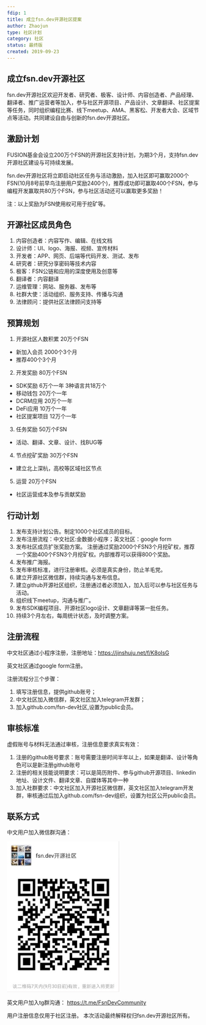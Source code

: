 ```yaml
---
fdip: 1
title: 成立fsn.dev开源社区提案
author: Zhaojun
type: 社区计划
category: 社区
status: 最终版
created: 2019-09-23
---
```


## 成立fsn.dev开源社区
fsn.dev开源社区欢迎开发者、研究者、极客、设计师、内容创造者、产品经理、翻译者、推广运营者等加入，参与社区开源项目、产品设计、文章翻译、社区提案等任务，同时组织编程比赛、线下meetup、AMA、黑客松、开发者大会、区域节点等活动。共同建设自由与创新的fsn.dev开源社区。

## 激励计划
FUSION基金会设立200万个FSN的开源社区支持计划，为期3个月，支持fsn.dev开源社区建设与可持续发展。 

fsn.dev开源社区将立即启动社区任务与活动激励，加入社区即可赢取2000个FSN(10月8号前早鸟注册用户奖励2400个)，推荐成功即可赢取400个FSN，参与编程开发赢取共80万个FSN，参与社区活动还可以赢取更多奖励！ 

注：以上奖励为FSN使用权可用于挖矿等。 

## 开源社区成员角色
1. 内容创造者：内容写作、编辑、在线文档
2. 设计师：UI、logo、海报、视频、宣传材料
3. 开发者：APP、网页、后端等代码开发、测试、发布
4. 研究者：研究分享密码等技术内容
5. 极客：FSN公链和应用的深度使用及创意等
6. 翻译者：内容翻译
7. 运维管理：网站、服务器、发布等
8. 社群大使：活动组织、服务支持、传播与沟通
9. 法律顾问：提供社区法律顾问支持等

## 预算规划
1. 开源社区人数积累 20万个FSN 
- 新加入会员 2000个3个月
- 推荐400个3个月

2. 开发奖励 80万个FSN
- SDK奖励 6万个一年 3种语言共18万个
- 移动钱包 20万个一年
- DCRM应用 20万个一年
- DeFi应用 10万个一年
- 社区提案项目 12万个一年

3. 任务奖励 50万个FSN
- 活动、翻译、文章、设计、找BUG等

4. 节点挖矿奖励 30万个FSN
- 建立北上深杭，高校等区域社区节点 

5. 运营 20万个FSN
- 社区运营成本及参与贡献奖励

## 行动计划
1. 发布支持计划公告。制定1000个社区成员的目标。 
2. 发布注册流程：中文社区:金数据小程序；英文社区：google form  
3. 发布社区成员扩张奖励方案。  注册通过奖励2000个FSN3个月挖矿权，推荐一个奖励400个FSN3个月挖矿权。内部推荐可以获得800个奖励。 
4. 发布推广海报。
5. 发布审核标准，进行注册审核。必须是真实身份，防止羊毛党。  
6. 建立开源社区微信群，持续沟通与发布信息。 
7. 建立github开源社区组织，注册通过者必须加入，加入后可以参与社区任务与活动。 
8. 组织线下meetup，沟通与推广。   
9. 发布SDK编程项目、开源社区logo设计、文章翻译等第一批任务。 
10. 持续3个月左右，每周统计状态，及时调整方案。 

## 注册流程
中文社区通过小程序注册，注册地址：https://jinshuju.net/f/K8oIsG

英文社区通过google form注册。

注册流程分三个步骤：
1. 填写注册信息，提供github账号；
2. 中文社区加入微信群，英文社区加入telegram开发群；
3. 加入github.com/fsn-dev社区,设置为public会员。

## 审核标准
虚假账号与材料无法通过审核，注册信息要求真实有效：
1. 注册的github账号要求：账号需要注册时间半年以上，如果是翻译、设计等角色可以是新注册github账号
2. 注册的相关技能说明要求：可以是简历附件、参与github开源项目、linkedin地址、设计文件、翻译文章、自媒体等其中一种
3. 加入社群要求：中文社区加入开源社区微信群，英文社区加入telegram开发群，审核通过后加入github.com/fsn-dev组织，设置为社区公开public会员。

## 联系方式
中文用户加入微信群沟通：


![wechat](https://raw.githubusercontent.com/fsn-dev/FDIPs/master/FDIP-0001/WechatIMG998.jpeg)

英文用户加入tg群沟通：
https://t.me/FsnDevCommunity

用户注册信息仅用于社区注册。
本次活动最终解释权归fsn.dev开源社区所有。
